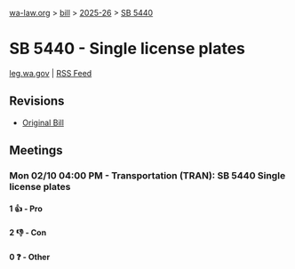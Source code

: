 [wa-law.org](/) > [bill](/bill/) > [2025-26](/bill/2025-26/) > [SB 5440](/bill/2025-26/sb/5440/)

# SB 5440 - Single license plates
[leg.wa.gov](https://app.leg.wa.gov/billsummary?BillNumber=5440&Year=2025&Initiative=false) | [RSS Feed](./rss.xml)

## Revisions
* [Original Bill](1/)

## Meetings
### Mon 02/10 04:00 PM - Transportation (TRAN): SB 5440 Single license plates
#### 1 👍 - Pro

#### 2 👎 - Con

#### 0 ❓ - Other
